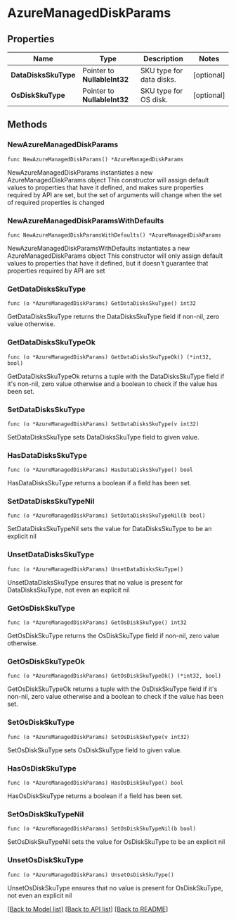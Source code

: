 # AzureManagedDiskParams

## Properties

Name | Type | Description | Notes
------------ | ------------- | ------------- | -------------
**DataDisksSkuType** | Pointer to **NullableInt32** | SKU type for data disks. | [optional] 
**OsDiskSkuType** | Pointer to **NullableInt32** | SKU type for OS disk. | [optional] 

## Methods

### NewAzureManagedDiskParams

`func NewAzureManagedDiskParams() *AzureManagedDiskParams`

NewAzureManagedDiskParams instantiates a new AzureManagedDiskParams object
This constructor will assign default values to properties that have it defined,
and makes sure properties required by API are set, but the set of arguments
will change when the set of required properties is changed

### NewAzureManagedDiskParamsWithDefaults

`func NewAzureManagedDiskParamsWithDefaults() *AzureManagedDiskParams`

NewAzureManagedDiskParamsWithDefaults instantiates a new AzureManagedDiskParams object
This constructor will only assign default values to properties that have it defined,
but it doesn't guarantee that properties required by API are set

### GetDataDisksSkuType

`func (o *AzureManagedDiskParams) GetDataDisksSkuType() int32`

GetDataDisksSkuType returns the DataDisksSkuType field if non-nil, zero value otherwise.

### GetDataDisksSkuTypeOk

`func (o *AzureManagedDiskParams) GetDataDisksSkuTypeOk() (*int32, bool)`

GetDataDisksSkuTypeOk returns a tuple with the DataDisksSkuType field if it's non-nil, zero value otherwise
and a boolean to check if the value has been set.

### SetDataDisksSkuType

`func (o *AzureManagedDiskParams) SetDataDisksSkuType(v int32)`

SetDataDisksSkuType sets DataDisksSkuType field to given value.

### HasDataDisksSkuType

`func (o *AzureManagedDiskParams) HasDataDisksSkuType() bool`

HasDataDisksSkuType returns a boolean if a field has been set.

### SetDataDisksSkuTypeNil

`func (o *AzureManagedDiskParams) SetDataDisksSkuTypeNil(b bool)`

 SetDataDisksSkuTypeNil sets the value for DataDisksSkuType to be an explicit nil

### UnsetDataDisksSkuType
`func (o *AzureManagedDiskParams) UnsetDataDisksSkuType()`

UnsetDataDisksSkuType ensures that no value is present for DataDisksSkuType, not even an explicit nil
### GetOsDiskSkuType

`func (o *AzureManagedDiskParams) GetOsDiskSkuType() int32`

GetOsDiskSkuType returns the OsDiskSkuType field if non-nil, zero value otherwise.

### GetOsDiskSkuTypeOk

`func (o *AzureManagedDiskParams) GetOsDiskSkuTypeOk() (*int32, bool)`

GetOsDiskSkuTypeOk returns a tuple with the OsDiskSkuType field if it's non-nil, zero value otherwise
and a boolean to check if the value has been set.

### SetOsDiskSkuType

`func (o *AzureManagedDiskParams) SetOsDiskSkuType(v int32)`

SetOsDiskSkuType sets OsDiskSkuType field to given value.

### HasOsDiskSkuType

`func (o *AzureManagedDiskParams) HasOsDiskSkuType() bool`

HasOsDiskSkuType returns a boolean if a field has been set.

### SetOsDiskSkuTypeNil

`func (o *AzureManagedDiskParams) SetOsDiskSkuTypeNil(b bool)`

 SetOsDiskSkuTypeNil sets the value for OsDiskSkuType to be an explicit nil

### UnsetOsDiskSkuType
`func (o *AzureManagedDiskParams) UnsetOsDiskSkuType()`

UnsetOsDiskSkuType ensures that no value is present for OsDiskSkuType, not even an explicit nil

[[Back to Model list]](../README.md#documentation-for-models) [[Back to API list]](../README.md#documentation-for-api-endpoints) [[Back to README]](../README.md)


